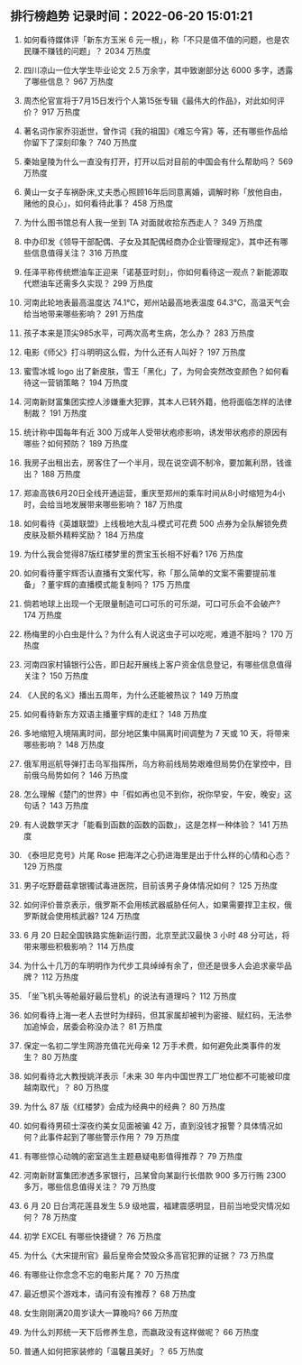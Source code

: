 
## 排行榜趋势 记录时间：2022-06-20 15:01:21
  
  1. 如何看待媒体评「新东方玉米 6 元一根」，称「不只是值不值的问题，也是农民赚不赚钱的问题」？ 2034 万热度
    
  2. 四川凉山一位大学生毕业论文 2.5 万余字，其中致谢部分达 6000 多字，透露了哪些信息？ 967 万热度
    
  3. 周杰伦官宣将于7月15日发行个人第15张专辑《最伟大的作品》，对此如何评价？ 917 万热度
    
  4. 著名词作家乔羽逝世，曾作词《我的祖国》《难忘今宵》等，还有哪些作品给你留下了深刻印象？ 740 万热度
    
  5. 秦始皇陵为什么一直没有打开，打开以后对目前的中国会有什么帮助吗？ 569 万热度
    
  6. 黄山一女子车祸卧床,丈夫悉心照顾16年后同意离婚，调解时称「放他自由，赌他的良心」，如何看待此事？ 458 万热度
    
  7. 为什么图书馆总有人我一坐到 TA 对面就收拾东西走人？ 349 万热度
    
  8. 中办印发《领导干部配偶、子女及其配偶经商办企业管理规定》，其中还有哪些信息值得关注？ 316 万热度
    
  9. 任泽平称传统燃油车正迎来「诺基亚时刻」，你如何看待这一观点？新能源取代燃油车还需多久实现？ 299 万热度
    
  10. 河南此轮地表最高温度达 74.1℃，郑州站最高地表温度 64.3℃，高温天气会给当地带来哪些影响？ 291 万热度
    
  11. 孩子本来是顶尖985水平，可两次高考生病，怎么办？ 283 万热度
    
  12. 电影《师父》打斗明明这么假，为什么还有人叫好？ 197 万热度
    
  13. 蜜雪冰城 logo 出了新皮肤，雪王「黑化」了，为何会突然改变颜色？如何看待这一营销策略？ 194 万热度
    
  14. 河南新财富集团实控人涉嫌重大犯罪，其本人已转外籍，他将面临怎样的法律制裁？ 191 万热度
    
  15. 统计称中国每年有近 300 万成年人受带状疱疹影响，诱发带状疱疹的原因有哪些？如何预防？ 189 万热度
    
  16. 我房子出租出去，房客住了一个半月，现在说空调不制冷，要加氟利昂，钱谁出？ 188 万热度
    
  17. 郑渝高铁6月20日全线开通运营，重庆至郑州的乘车时间从8小时缩短为4小时，会给当地发展带来哪些影响？ 187 万热度
    
  18. 如何看待《英雄联盟》上线极地大乱斗模式可花费 500 点券为全队解锁免费皮肤及额外精粹奖励？ 184 万热度
    
  19. 为什么我会觉得87版红楼梦里的贾宝玉长相不好看? 176 万热度
    
  20. 如何看待董宇辉否认直播有文案代写，称「那么简单的文案不需要提前准备」？董宇辉的直播模式能复制吗？ 175 万热度
    
  21. 倘若地球上出现一个无限量制造可口可乐的可乐湖，可口可乐会不会破产? 174 万热度
    
  22. 杨梅里的小白虫是什么？为什么有人说这虫子可以吃呢，难道不脏吗？ 170 万热度
    
  23. 河南四家村镇银行公告，即日起开展线上客户资金信息登记，有哪些信息值得关注？ 150 万热度
    
  24. 《人民的名义》播出五周年，为什么还能被热议？ 149 万热度
    
  25. 如何看待新东方双语主播董宇辉的走红？ 148 万热度
    
  26. 多地缩短入境隔离时间，部分地区集中隔离时间调整为 7 天或 10 天，将带来哪些影响？ 148 万热度
    
  27. 俄军用巡航导弹打击乌军指挥所，乌方称前线局势艰难但局势仍在掌控中，目前俄乌局势如何？ 146 万热度
    
  28. 怎么理解《楚门的世界》中「假如再也见不到你，祝你早安，午安，晚安」这句话？ 143 万热度
    
  29. 有人说数学天才「能看到函数的函数的函数」，这是怎样一种体验？ 141 万热度
    
  30. 《泰坦尼克号》片尾 Rose 把海洋之心扔进海里是出于什么样的心情和心态？ 129 万热度
    
  31. 男子吃野蘑菇拿银镯试毒进医院，目前该男子身体情况如何？ 125 万热度
    
  32. 如何评价普京表示，俄罗斯不会用核武器威胁任何人，如果需要捍卫主权，俄罗斯就会使用核武器? 124 万热度
    
  33. 6 月 20 日起全国铁路实施新运行图，北京至武汉最快 3 小时 48 分可达，将带来哪些积极影响？ 114 万热度
    
  34. 为什么十几万的车明明作为代步工具绰绰有余了，但还是很多人会追求豪华品牌？ 112 万热度
    
  35. 「坐飞机头等舱最好最后登机」的说法有道理吗？ 112 万热度
    
  36. 如何看待上海一老人去世时为绿码，但其家属却被判为密接、赋红码，无法参加追悼会，居委会称没办法？ 81 万热度
    
  37. 保定一名初二学生网游充值花光母亲 12 万手术费，如何避免此类事件的发生？ 80 万热度
    
  38. 如何看待北大教授姚洋表示「未来 30 年内中国世界工厂地位都不可能被印度越南取代」？ 80 万热度
    
  39. 为什么 87 版《红楼梦》会成为经典中的经典？ 80 万热度
    
  40. 如何看待男硕士深夜约美女见面被骗 42 万，直到没钱才报警？具体情况如何？此事件起到了哪些警示作用？ 79 万热度
    
  41. 有哪些惊心动魄的密室逃生主题悬疑电影值得推荐？ 79 万热度
    
  42. 河南新财富集团渗透多家银行，吕某曾向某副行长借款 900 多万行贿 2300 多万，哪些信息值得关注？ 79 万热度
    
  43. 6 月 20 日台湾花莲县发生 5.9 级地震，福建震感明显，目前当地受灾情况如何？ 78 万热度
    
  44. 初学 EXCEL 有哪些快捷键？ 76 万热度
    
  45. 为什么《大宋提刑官》最后皇帝会焚毁众多高官犯罪的证据？ 73 万热度
    
  46. 有哪些让你念念不忘的电影片尾？ 70 万热度
    
  47. 最近想买个游戏本，请问有没有推荐？ 68 万热度
    
  48. 女生刚刚满20周岁读大一算晚吗? 66 万热度
    
  49. 为什么刘邦统一天下后修养生息，而嬴政没有这样做呢？ 66 万热度
    
  50. 普通人如何把家装修的「温馨且美好」？ 65 万热度
    